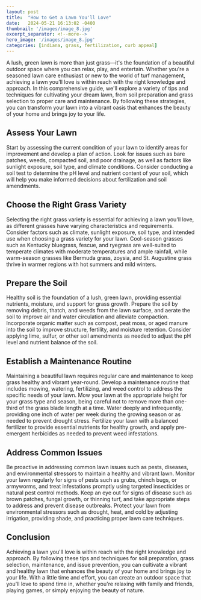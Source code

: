```yaml
---
layout: post
title:  "How to Get a Lawn You'll Love"
date:   2024-05-21 16:13:02 -0400
thumbnail: '/images/image_8.jpg'
excerpt_separator: <!--more-->
hero_image: '/images/image_8.jpg'
categories: [indiana, grass, fertilization, curb appeal]
---
```

A lush, green lawn is more than just grass—it's the foundation of a beautiful outdoor space where you can relax, play, and entertain. <!--more-->Whether you're a seasoned lawn care enthusiast or new to the world of turf management, achieving a lawn you'll love is within reach with the right knowledge and approach. In this comprehensive guide, we'll explore a variety of tips and techniques for cultivating your dream lawn, from soil preparation and grass selection to proper care and maintenance. By following these strategies, you can transform your lawn into a vibrant oasis that enhances the beauty of your home and brings joy to your life.

## Assess Your Lawn
Start by assessing the current condition of your lawn to identify areas for improvement and develop a plan of action. Look for issues such as bare patches, weeds, compacted soil, and poor drainage, as well as factors like sunlight exposure, soil type, and climate conditions. Consider conducting a soil test to determine the pH level and nutrient content of your soil, which will help you make informed decisions about fertilization and soil amendments.

## Choose the Right Grass Variety
Selecting the right grass variety is essential for achieving a lawn you'll love, as different grasses have varying characteristics and requirements. Consider factors such as climate, sunlight exposure, soil type, and intended use when choosing a grass variety for your lawn. Cool-season grasses such as Kentucky bluegrass, fescue, and ryegrass are well-suited to temperate climates with moderate temperatures and ample rainfall, while warm-season grasses like Bermuda grass, zoysia, and St. Augustine grass thrive in warmer regions with hot summers and mild winters.

## Prepare the Soil
Healthy soil is the foundation of a lush, green lawn, providing essential nutrients, moisture, and support for grass growth. Prepare the soil by removing debris, thatch, and weeds from the lawn surface, and aerate the soil to improve air and water circulation and alleviate compaction. Incorporate organic matter such as compost, peat moss, or aged manure into the soil to improve structure, fertility, and moisture retention. Consider applying lime, sulfur, or other soil amendments as needed to adjust the pH level and nutrient balance of the soil.

## Establish a Maintenance Routine
Maintaining a beautiful lawn requires regular care and maintenance to keep grass healthy and vibrant year-round. Develop a maintenance routine that includes mowing, watering, fertilizing, and weed control to address the specific needs of your lawn. Mow your lawn at the appropriate height for your grass type and season, being careful not to remove more than one-third of the grass blade length at a time. Water deeply and infrequently, providing one inch of water per week during the growing season or as needed to prevent drought stress. Fertilize your lawn with a balanced fertilizer to provide essential nutrients for healthy growth, and apply pre-emergent herbicides as needed to prevent weed infestations.

## Address Common Issues
Be proactive in addressing common lawn issues such as pests, diseases, and environmental stressors to maintain a healthy and vibrant lawn. Monitor your lawn regularly for signs of pests such as grubs, chinch bugs, or armyworms, and treat infestations promptly using targeted insecticides or natural pest control methods. Keep an eye out for signs of disease such as brown patches, fungal growth, or thinning turf, and take appropriate steps to address and prevent disease outbreaks. Protect your lawn from environmental stressors such as drought, heat, and cold by adjusting irrigation, providing shade, and practicing proper lawn care techniques.

## Conclusion
Achieving a lawn you'll love is within reach with the right knowledge and approach. By following these tips and techniques for soil preparation, grass selection, maintenance, and issue prevention, you can cultivate a vibrant and healthy lawn that enhances the beauty of your home and brings joy to your life. With a little time and effort, you can create an outdoor space that you'll love to spend time in, whether you're relaxing with family and friends, playing games, or simply enjoying the beauty of nature.
